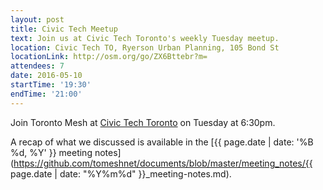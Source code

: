 ```yaml
---
layout: post
title: Civic Tech Meetup
text: Join us at Civic Tech Toronto's weekly Tuesday meetup.
location: Civic Tech TO, Ryerson Urban Planning, 105 Bond St
locationLink: http://osm.org/go/ZX6Bttebr?m=
attendees: 7
date: 2016-05-10
startTime: '19:30'
endTime: '21:00'
---
```


Join Toronto Mesh at [Civic Tech Toronto](http://civictech.ca) on Tuesday at 6:30pm.

A recap of what we discussed is available in the [{{ page.date | date: '%B %d, %Y' }} meeting notes](https://github.com/tomeshnet/documents/blob/master/meeting_notes/{{ page.date | date: "%Y%m%d" }}_meeting-notes.md).
